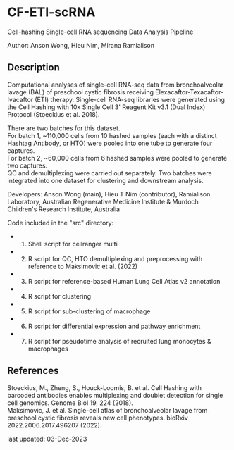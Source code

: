 # CF-ETI-scRNA
Cell-hashing Single-cell RNA sequencing Data Analysis Pipeline

Author: Anson Wong, Hieu Nim, Mirana Ramialison

## Description
Computational analyses of single-cell RNA-seq data from bronchoalveolar lavage (BAL) of preschool cystic fibrosis receiving Elexacaftor-Texacaftor-Ivacaftor (ETI) therapy.
Single-cell RNA-seq libraries were generated using the Cell Hashing with 10x Single Cell 3' Reagent Kit v3.1 (Dual Index) Protocol (Stoeckius et al. 2018).  
  
There are two batches for this dataset.  
For batch 1, ~110,000 cells from 10 hashed samples (each with a distinct Hashtag Antibody, or HTO) were pooled into one tube to generate four captures.  
For batch 2, ~60,000 cells from 6 hashed samples were pooled to generate two captures.  
QC and demultiplexing were carried out separately. Two batches were integrated into one dataset for clustering and downstream analysis.  
  
Developers: Anson Wong (main), Hieu T Nim (contributor), Ramialison Laboratory, Australian Regenerative Medicine Institute & Murdoch Children's Research Institute, Australia  

Code included in the "src" directory:  
- 01. Shell script for cellranger multi  
- 02. R script for QC, HTO demultiplexing and preprocessing with reference to Maksimovic et al. (2022)  
- 03. R script for reference-based Human Lung Cell Atlas v2 annotation  
- 04. R script for clustering  
- 05. R script for sub-clustering of macrophage  
- 06. R script for differential expression and pathway enrichment  
- 07. R script for pseudotime analysis of recruited lung monocytes & macrophages  

## References
Stoeckius, M., Zheng, S., Houck-Loomis, B. et al. Cell Hashing with barcoded antibodies enables multiplexing and doublet detection for single cell genomics. Genome Biol 19, 224 (2018).  
Maksimovic, J. et al. Single-cell atlas of bronchoalveolar lavage from preschool cystic fibrosis reveals new cell phenotypes. bioRxiv 2022.2006.2017.496207 (2022).

last updated:
03-Dec-2023
